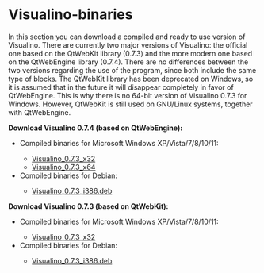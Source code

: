 # Visualino-binaries
<p>In this section you can download a compiled and ready to use version of Visualino. There are currently two major versions of Visualino: the official one based on the QtWebKit library (0.7.3) and the more modern one based on the QtWebEngine library (0.7.4). There are no differences between the two versions regarding the use of the program, since both include the same type of blocks. The QtWebKit library has been deprecated on Windows, so it is assumed that in the future it will disappear completely in favor of QtWebEngine. This is why there is no 64-bit version of Visualino 0.7.3 for Windows. However, QtWebKit is still used on GNU/Linux systems, together with QtWebEngine.</p>
<p><b>Download Visualino 0.7.4 (based on QtWebEngine):</b></p>
<p><ul><li>Compiled binaries for Microsoft Windows XP/Vista/7/8/10/11:</li>
<ul><li><a href="https://1drv.ms/u/s!AqT3LJvsLk-1iZNTmkhUlVhOBP0yRQ?e=BUzekq">Visualino_0.7.3_x32</a></li>
<li><a href="https://1drv.ms/u/s!AqT3LJvsLk-1iZNSZszJEBSIvCMn4w?e=izgcyX">Visualino_0.7.3_x64</a></li></ul>
<li>Compiled binaries for Debian:</li>
<ul><li><a href="https://1drv.ms/u/s!AqT3LJvsLk-1iZNYyHRpoWD9qa8Ogg?e=yt8ZHX">Visualino_0.7.3_i386.deb</a></li></ul></ul></p>
<p><b>Download Visualino 0.7.3 (based on QtWebKit):</b></p>
<p><ul><li>Compiled binaries for Microsoft Windows XP/Vista/7/8/10/11:</li>
<ul><li><a href="https://1drv.ms/u/s!AqT3LJvsLk-1iZNTmkhUlVhOBP0yRQ?e=BUzekq">Visualino_0.7.3_x32</a></li></ul>
<li>Compiled binaries for Debian:</li>
<ul><li><a href="https://1drv.ms/u/s!AqT3LJvsLk-1iZNYyHRpoWD9qa8Ogg?e=yt8ZHX">Visualino_0.7.3_i386.deb</a></li></ul></ul></p>

